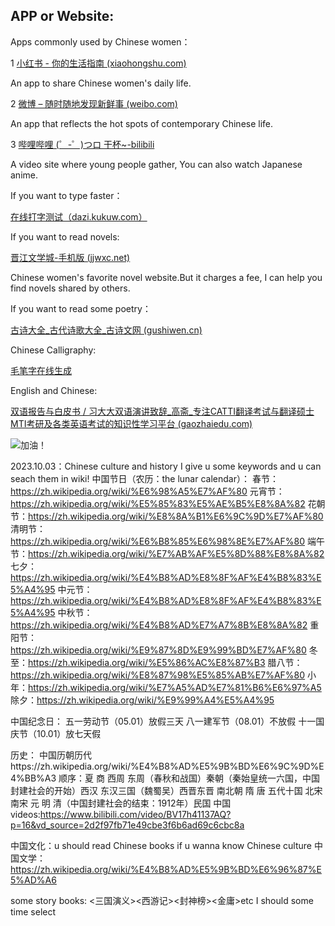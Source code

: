 ## APP or Website:

Apps commonly used by Chinese women：

1 [小红书 - 你的生活指南 (xiaohongshu.com)](https://www.xiaohongshu.com/explore)

An app to share Chinese women's daily life.

2 [微博 – 随时随地发现新鲜事 (weibo.com)](https://weibo.com/)

An app that reflects the hot spots of contemporary Chinese life.

3 [哔哩哔哩 (゜-゜)つロ 干杯~-bilibili](https://www.bilibili.com/)

A video site where young people gather, You can also watch Japanese anime.

If you want to type faster：

[在线打字测试（dazi.kukuw.com）](https://dazi.kukuw.com/)

If you want to read novels:

[晋江文学城-手机版 (jjwxc.net)](https://m.jjwxc.net/)

Chinese women's favorite novel website.But it charges a fee, I can help you find novels shared by others.

If you want to read some poetry：

[古诗大全_古代诗歌大全_古诗文网 (gushiwen.cn)](https://www.gushiwen.cn/gushi/)

Chinese Calligraphy: 

[毛笔字在线生成](http://www.akuziti.com/mb/)

English and Chinese:

[双语报告与白皮书 / 习大大双语演讲致辞_高斋_专注CATTI翻译考试与翻译硕士MTI考研及各类英语考试的知识性学习平台 (gaozhaiedu.com)](https://www.gaozhaiedu.com/html/whitepaper/xidadashuangyuyanjiangzhici/)

![加油！](https://img1.baidu.com/it/u=2120242277,2862452986&fm=253&fmt=auto&app=138&f=GIF?w=497&h=500)

2023.10.03：Chinese culture and history
I give u some keywords and u can seach them in wiki!
中国节日（农历：the lunar calendar）：
春节：https://zh.wikipedia.org/wiki/%E6%98%A5%E7%AF%80
元宵节：https://zh.wikipedia.org/wiki/%E5%85%83%E5%AE%B5%E8%8A%82
花朝节：https://zh.wikipedia.org/wiki/%E8%8A%B1%E6%9C%9D%E7%AF%80
清明节：https://zh.wikipedia.org/wiki/%E6%B8%85%E6%98%8E%E7%AF%80
端午节：https://zh.wikipedia.org/wiki/%E7%AB%AF%E5%8D%88%E8%8A%82
七夕：https://zh.wikipedia.org/wiki/%E4%B8%AD%E8%8F%AF%E4%B8%83%E5%A4%95
中元节：https://zh.wikipedia.org/wiki/%E4%B8%AD%E8%8F%AF%E4%B8%83%E5%A4%95
中秋节：https://zh.wikipedia.org/wiki/%E4%B8%AD%E7%A7%8B%E8%8A%82
重阳节：https://zh.wikipedia.org/wiki/%E9%87%8D%E9%99%BD%E7%AF%80
冬至：https://zh.wikipedia.org/wiki/%E5%86%AC%E8%87%B3
腊八节：https://zh.wikipedia.org/wiki/%E8%87%98%E5%85%AB%E7%AF%80
小年：https://zh.wikipedia.org/wiki/%E7%A5%AD%E7%81%B6%E6%97%A5
除夕：https://zh.wikipedia.org/wiki/%E9%99%A4%E5%A4%95

中国纪念日：
五一劳动节（05.01）放假三天
八一建军节（08.01）不放假
十一国庆节（10.01）放七天假

历史：
中国历朝历代https://zh.wikipedia.org/wiki/%E4%B8%AD%E5%9B%BD%E6%9C%9D%E4%BB%A3
顺序：夏 商 西周 东周（春秋和战国）秦朝（秦始皇统一六国，中国封建社会的开始）西汉 东汉三国（魏蜀吴）西晋东晋 南北朝 隋 唐 五代十国 北宋 南宋 元 明 清（中国封建社会的结束：1912年）民国 中国
videos:https://www.bilibili.com/video/BV17h41137AQ?p=16&vd_source=2d2f97fb71e49cbe3f6b6ad69c6cbc8a

中国文化：u should read Chinese books if u wanna know Chinese culture
中国文学：https://zh.wikipedia.org/wiki/%E4%B8%AD%E5%9B%BD%E6%96%87%E5%AD%A6

some story books:
<三国演义><西游记><封神榜><金庸>etc I should some time select 



